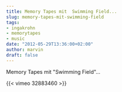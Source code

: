```yaml
---
title: Memory Tapes mit  Swimming Field...
slug: memory-tapes-mit-swimming-field
tags:
- ingakrohn
- memorytapes
- music
date: "2012-05-29T13:36:00+02:00"
author: marvin
draft: false
---
```

Memory Tapes mit "Swimming Field"...

{{< vimeo 32883460 >}}